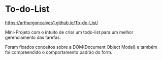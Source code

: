 # To-do-List

https://arthurgoncalves1.github.io/To-do-List/

Mini-Projeto com o intuito de criar um todo-list para um melhor gerenciamento das tarefas.

Foram fixados conceitos sobre a DOM(Document Object Model) e também foi compreendido o comportamento padrão do form.
